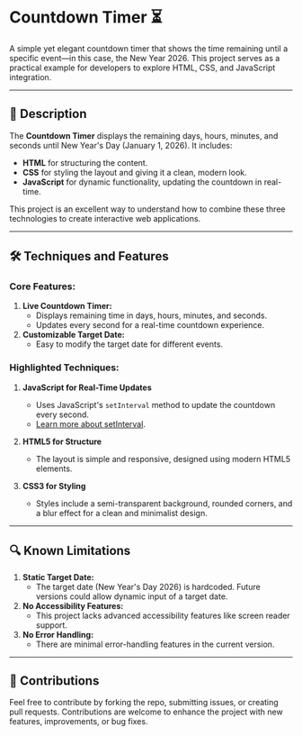 # Countdown Timer ⏳

A simple yet elegant countdown timer that shows the time remaining until a specific event—in this case, the New Year 2026. This project serves as a practical example for developers to explore HTML, CSS, and JavaScript integration.

---

## 📜 Description

The **Countdown Timer** displays the remaining days, hours, minutes, and seconds until New Year's Day (January 1, 2026). It includes:
- **HTML** for structuring the content.
- **CSS** for styling the layout and giving it a clean, modern look.
- **JavaScript** for dynamic functionality, updating the countdown in real-time.

This project is an excellent way to understand how to combine these three technologies to create interactive web applications.

---

## 🛠 Techniques and Features

### **Core Features:**
1. **Live Countdown Timer:**
   - Displays remaining time in days, hours, minutes, and seconds.
   - Updates every second for a real-time countdown experience.
2. **Customizable Target Date:**
   - Easy to modify the target date for different events.

### **Highlighted Techniques:**
1. **JavaScript for Real-Time Updates**
   - Uses JavaScript's `setInterval` method to update the countdown every second. 
   - [Learn more about setInterval](https://developer.mozilla.org/en-US/docs/Web/API/setInterval).
   
2. **HTML5 for Structure**
   - The layout is simple and responsive, designed using modern HTML5 elements.
   
3. **CSS3 for Styling**
   - Styles include a semi-transparent background, rounded corners, and a blur effect for a clean and minimalist design.

---


## 🔍 Known Limitations

1. **Static Target Date:**
   - The target date (New Year's Day 2026) is hardcoded. Future versions could allow dynamic input of a target date.
2. **No Accessibility Features:**
   - This project lacks advanced accessibility features like screen reader support.
3. **No Error Handling:**
   - There are minimal error-handling features in the current version.

---

## 📎 Contributions

Feel free to contribute by forking the repo, submitting issues, or creating pull requests. Contributions are welcome to enhance the project with new features, improvements, or bug fixes.
